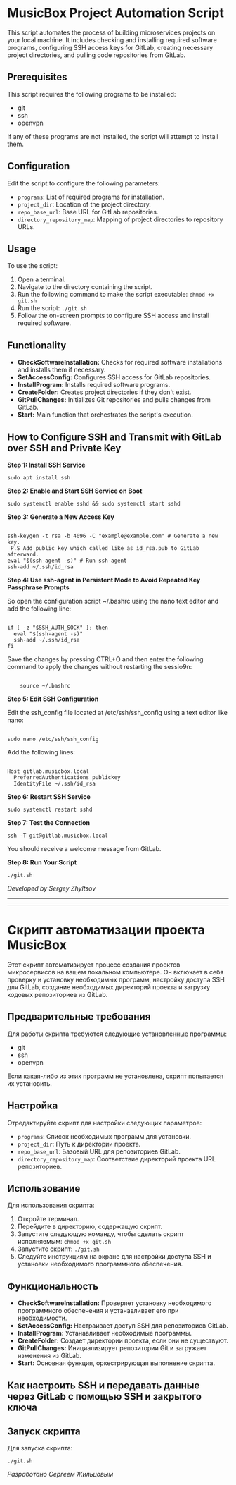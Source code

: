   <h1>MusicBox Project Automation Script</h1>
  <p>This script automates the process of building microservices projects on your local machine. It includes checking and installing required software programs, configuring SSH access keys for GitLab, creating necessary project directories, and pulling code repositories from GitLab.</p>
  
  <h2>Prerequisites</h2>
  <p>This script requires the following programs to be installed:</p>
  <ul>
    <li>git</li>
    <li>ssh</li>
    <li>openvpn</li>
  </ul>
  <p>If any of these programs are not installed, the script will attempt to install them.</p>
  
  <h2>Configuration</h2>
  <p>Edit the script to configure the following parameters:</p>
  <ul>
    <li><code>programs</code>: List of required programs for installation.</li>
    <li><code>project_dir</code>: Location of the project directory.</li>
    <li><code>repo_base_url</code>: Base URL for GitLab repositories.</li>
    <li><code>directory_repository_map</code>: Mapping of project directories to repository URLs.</li>
  </ul>
  
  <h2>Usage</h2>
  <p>To use the script:</p>
  <ol>
    <li>Open a terminal.</li>
    <li>Navigate to the directory containing the script.</li>
    <li>Run the following command to make the script executable: <code>chmod +x git.sh</code></li>
    <li>Run the script: <code>./git.sh</code></li>
    <li>Follow the on-screen prompts to configure SSH access and install required software.</li>
  </ol>
  
  <h2>Functionality</h2>
  <ul>
    <li><strong>CheckSoftwareInstallation:</strong> Checks for required software installations and installs them if necessary.</li>
    <li><strong>SetAccessConfig:</strong> Configures SSH access for GitLab repositories.</li>
    <li><strong>InstallProgram:</strong> Installs required software programs.</li>
    <li><strong>CreateFolder:</strong> Creates project directories if they don't exist.</li>
    <li><strong>GitPullChanges:</strong> Initializes Git repositories and pulls changes from GitLab.</li>
    <li><strong>Start:</strong> Main function that orchestrates the script's execution.</li>
  </ul>
  <h2>How to Configure SSH and Transmit with GitLab over SSH and Private Key</h2>
  <p><b>Step 1: Install SSH Service</b></p>
  <pre><code>sudo apt install ssh</code></pre>
  
  <p><b>Step 2: Enable and Start SSH Service on Boot</b></p>
  <pre><code>sudo systemctl enable sshd && sudo systemctl start sshd</code></pre>
  
  <p><b>Step 3: Generate a New Access Key</b></p>
  <pre><code>
ssh-keygen -t rsa -b 4096 -C "example@example.com" # Generate a new key.
 P.S Add public key which called like as id_rsa.pub to GitLab afterward.
eval "$(ssh-agent -s)" # Run ssh-agent
ssh-add ~/.ssh/id_rsa
</code></pre>
  
 <p><b>Step 4: Use ssh-agent in Persistent Mode to Avoid Repeated Key Passphrase Prompts</b></p>
 <p>So open the configuration script ~/.bashrc using the nano text editor and add the following line:</p>
  <pre><code>
if [ -z "$SSH_AUTH_SOCK" ]; then
  eval "$(ssh-agent -s)"
  ssh-add ~/.ssh/id_rsa
fi 
</code></pre>
<p>Save the changes by pressing CTRL+O and then enter the following command to apply the changes without restarting the sessio9n:</p>
<code>
    source ~/.bashrc    
</code>  
  <p><b>Step 5: Edit SSH Configuration</b></p>
  <p>Edit the ssh_config file located at /etc/ssh/ssh_config using a text editor like nano:</p>
  <pre><code>
sudo nano /etc/ssh/ssh_config
</code></pre>
  <p>Add the following lines:</p>
  <pre><code>
Host gitlab.musicbox.local
  PreferredAuthentications publickey
  IdentityFile ~/.ssh/id_rsa
</code></pre>
  
  <p><b>Step 6: Restart SSH Service</b></p>
  <pre><code>sudo systemctl restart sshd</code></pre>
  
  <p><b>Step 7: Test the Connection</b></p>
  <pre><code>ssh -T git@gitlab.musicbox.local</code></pre>
  <p>You should receive a welcome message from GitLab.</p>
  
  <p><b>Step 8: Run Your Script</b></p>
  <pre><code>./git.sh</code></pre>
  <p><em>Developed by Sergey Zhyltsov</em></p>

<hr> <hr>
<h1>Скрипт автоматизации проекта MusicBox</h1>
<p>Этот скрипт автоматизирует процесс создания проектов микросервисов на вашем локальном компьютере. Он включает в себя проверку и установку необходимых программ, настройку доступа SSH для GitLab, создание необходимых директорий проекта и загрузку кодовых репозиториев из GitLab.</p>

<h2>Предварительные требования</h2>
<p>Для работы скрипта требуются следующие установленные программы:</p>
<ul>
  <li>git</li>
  <li>ssh</li>
  <li>openvpn</li>
</ul>
<p>Если какая-либо из этих программ не установлена, скрипт попытается их установить.</p>

<h2>Настройка</h2>
<p>Отредактируйте скрипт для настройки следующих параметров:</p>
<ul>
  <li><code>programs</code>: Список необходимых программ для установки.</li>
  <li><code>project_dir</code>: Путь к директории проекта.</li>
  <li><code>repo_base_url</code>: Базовый URL для репозиториев GitLab.</li>
  <li><code>directory_repository_map</code>: Соответствие директорий проекта URL репозиториев.</li>
</ul>

<h2>Использование</h2>
<p>Для использования скрипта:</p>
<ol>
  <li>Откройте терминал.</li>
  <li>Перейдите в директорию, содержащую скрипт.</li>
  <li>Запустите следующую команду, чтобы сделать скрипт исполняемым: <code>chmod +x git.sh</code></li>
  <li>Запустите скрипт: <code>./git.sh</code></li>
  <li>Следуйте инструкциям на экране для настройки доступа SSH и установки необходимого программного обеспечения.</li>
</ol>

<h2>Функциональность</h2>
<ul>
  <li><strong>CheckSoftwareInstallation:</strong> Проверяет установку необходимого программного обеспечения и устанавливает его при необходимости.</li>
  <li><strong>SetAccessConfig:</strong> Настраивает доступ SSH для репозиториев GitLab.</li>
  <li><strong>InstallProgram:</strong> Устанавливает необходимые программы.</li>
  <li><strong>CreateFolder:</strong> Создает директории проекта, если они не существуют.</li>
  <li><strong>GitPullChanges:</strong> Инициализирует репозитории Git и загружает изменения из GitLab.</li>
  <li><strong>Start:</strong> Основная функция, оркестрирующая выполнение скрипта.</li>
</ul>

<h2>Как настроить SSH и передавать данные через GitLab с помощью SSH и закрытого ключа</h2>
<!-- ... Остальная информация на английском языке ... -->

<h2>Запуск скрипта</h2>
<p>Для запуска скрипта:</p>
<pre><code>./git.sh</code></pre>
<p><em>Разработано Сергеем Жильцовым</em></p>
